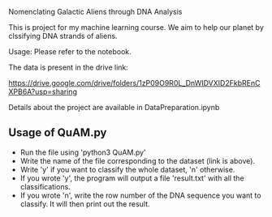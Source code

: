 Nomenclating Galactic Aliens through DNA Analysis

This is project for my machine learning course. We aim to help our planet by clssifying DNA strands of aliens.

Usage: Please refer to the notebook.

The data is present in the drive link:

https://drive.google.com/drive/folders/1zP09O9R0L_DnWIDVXID2FkbREnCXPB6A?usp=sharing

Details about the project are available in DataPreparation.ipynb

## Usage of QuAM.py

- Run the file using 'python3 QuAM.py'
- Write the name of the file corresponding to the dataset (link is above).
- Write 'y' if you want to classify the whole dataset, 'n' otherwise.
- If you wrote 'y', the program will output a file 'result.txt' with all the classifications.
- If you wrote 'n', write the row number of the DNA sequence you want to classify. It will then print out the result.

